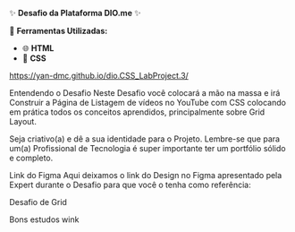 ✨ **Desafio da Plataforma DIO.me** ✨

📌 **Ferramentas Utilizadas:**
- 🌐 **HTML**
- 🎨 **CSS**  

https://yan-dmc.github.io/dio.CSS_LabProject.3/

Entendendo o Desafio
Neste Desafio você colocará a mão na massa e irá Construir a Página de Listagem de vídeos no YouTube com CSS colocando em prática todos os conceitos aprendidos, principalmente sobre Grid Layout.

Seja criativo(a) e dê a sua identidade para o Projeto. Lembre-se que para um(a) Profissional de Tecnologia é super importante ter um portfólio sólido e completo.

 

Link do Figma
Aqui deixamos o link do Design no Figma apresentado pela Expert durante o Desafio para que você o tenha como referência:

Desafio de Grid
 
 
Bons estudos wink
 
